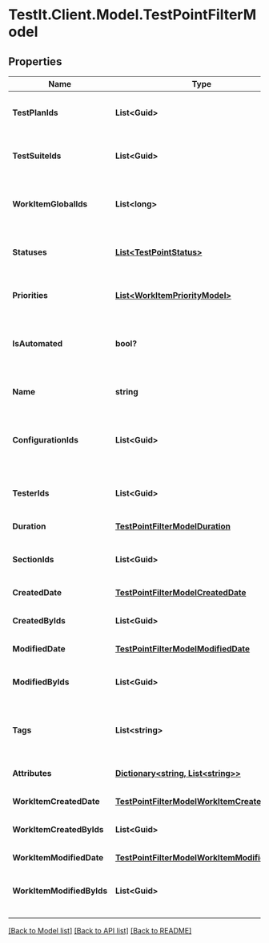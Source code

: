 # TestIt.Client.Model.TestPointFilterModel

## Properties

Name | Type | Description | Notes
------------ | ------------- | ------------- | -------------
**TestPlanIds** | **List&lt;Guid&gt;** | Specifies a test point test plan IDS to search for | [optional] 
**TestSuiteIds** | **List&lt;Guid&gt;** | Specifies a test point test suite IDs to search for | [optional] 
**WorkItemGlobalIds** | **List&lt;long&gt;** | Specifies a test point work item global IDs to search for | [optional] 
**Statuses** | [**List&lt;TestPointStatus&gt;**](TestPointStatus.md) | Specifies a test point statuses to search for | [optional] 
**Priorities** | [**List&lt;WorkItemPriorityModel&gt;**](WorkItemPriorityModel.md) | Specifies a test point priorities to search for | [optional] 
**IsAutomated** | **bool?** | Specifies a test point automation status to search for | [optional] 
**Name** | **string** | Specifies a test point name to search for | [optional] 
**ConfigurationIds** | **List&lt;Guid&gt;** | Specifies a test point configuration IDs to search for | [optional] 
**TesterIds** | **List&lt;Guid&gt;** | Specifies a test point assigned user IDs to search for | [optional] 
**Duration** | [**TestPointFilterModelDuration**](TestPointFilterModelDuration.md) |  | [optional] 
**SectionIds** | **List&lt;Guid&gt;** | Specifies a test point work item section IDs to search for | [optional] 
**CreatedDate** | [**TestPointFilterModelCreatedDate**](TestPointFilterModelCreatedDate.md) |  | [optional] 
**CreatedByIds** | **List&lt;Guid&gt;** | Specifies a test point creator IDs to search for | [optional] 
**ModifiedDate** | [**TestPointFilterModelModifiedDate**](TestPointFilterModelModifiedDate.md) |  | [optional] 
**ModifiedByIds** | **List&lt;Guid&gt;** | Specifies a test point last editor IDs to search for | [optional] 
**Tags** | **List&lt;string&gt;** | Specifies a test point tags to search for | [optional] 
**Attributes** | [**Dictionary&lt;string, List&lt;string&gt;&gt;**](Set.md) | Specifies a test point attributes to search for | [optional] 
**WorkItemCreatedDate** | [**TestPointFilterModelWorkItemCreatedDate**](TestPointFilterModelWorkItemCreatedDate.md) |  | [optional] 
**WorkItemCreatedByIds** | **List&lt;Guid&gt;** | Specifies a work item creator IDs to search for | [optional] 
**WorkItemModifiedDate** | [**TestPointFilterModelWorkItemModifiedDate**](TestPointFilterModelWorkItemModifiedDate.md) |  | [optional] 
**WorkItemModifiedByIds** | **List&lt;Guid&gt;** | Specifies a work item last editor IDs to search for | [optional] 

[[Back to Model list]](../README.md#documentation-for-models) [[Back to API list]](../README.md#documentation-for-api-endpoints) [[Back to README]](../README.md)

